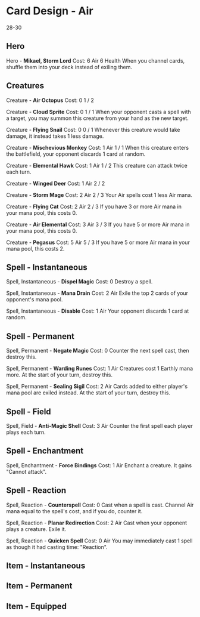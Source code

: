 # Card Design - Air

28-30

## Hero

Hero - **Mikael, Storm Lord**
	Cost: 6 Air
	6 Health
	When you channel cards, shuffle them into your deck instead of exiling them.

## Creatures

Creature - **Air Octopus**
	Cost: 0
	1 / 2

Creature - **Cloud Sprite**
	Cost: 0
	1 / 1
	When your opponent casts a spell with a target, you may summon this creature from your hand as the new target.

Creature - **Flying Snail**
	Cost: 0
	0 / 1
	Whenever this creature would take damage, it instead takes 1 less damage.

Creature - **Mischevious Monkey**
	Cost: 1 Air
	1 / 1
	When this creature enters the battlefield, your opponent discards 1 card at random.

Creature - **Elemental Hawk**
	Cost: 1 Air
	1 / 2
	This creature can attack twice each turn.

Creature - **Winged Deer**
	Cost: 1 Air
	2 / 2

Creature - **Storm Mage**
	Cost: 2 Air
	2 / 3
	Your Air spells cost 1 less Air mana.

Creature - **Flying Cat**
	Cost: 2 Air
	2 / 3
	If you have 3 or more Air mana in your mana pool, this costs 0.

Creature - **Air Elemental**
	Cost: 3 Air
	3 / 3
	If you have 5 or more Air mana in your mana pool, this costs 0.

Creature - **Pegasus**
	Cost: 5 Air
	5 / 3
	If you have 5 or more Air mana in your mana pool, this costs 2.

## Spell - Instantaneous

Spell, Instantaneous - **Dispel Magic**
	Cost: 0
	Destroy a spell.

Spell, Instantaneous - **Mana Drain**
	Cost: 2 Air
	Exile the top 2 cards of your opponent's mana pool.

Spell, Instantaneous - **Disable**
	Cost: 1 Air
	Your opponent discards 1 card at random.

## Spell - Permanent

Spell, Permanent - **Negate Magic**
	Cost: 0
	Counter the next spell cast, then destroy this.

Spell, Permanent - **Warding Runes**
	Cost: 1 Air
	Creatures cost 1 Earthly mana more. At the start of your turn, destroy this.

Spell, Permanent - **Sealing Sigil**
	Cost: 2 Air
	Cards added to either player's mana pool are exiled instead. At the start of your turn, destroy this.

## Spell - Field

Spell, Field - **Anti-Magic Shell**
	Cost: 3 Air
	Counter the first spell each player plays each turn.

## Spell - Enchantment

Spell, Enchantment - **Force Bindings**
	Cost: 1 Air
	Enchant a creature. It gains "Cannot attack".

## Spell - Reaction

Spell, Reaction - **Counterspell**
	Cost: 0
	Cast when a spell is cast. Channel Air mana equal to the spell's cost, and if you do, counter it.

Spell, Reaction - **Planar Redirection**
	Cost: 2 Air
	Cast when your opponent plays a creature. Exile it.

Spell, Reaction - **Quicken Spell**
	Cost: 0 Air
	You may immediately cast 1 spell as though it had casting time: "Reaction".

## Item - Instantaneous

## Item - Permanent

## Item - Equipped



